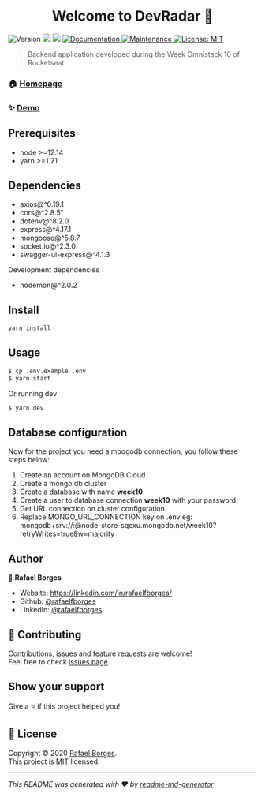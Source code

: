 <h1 align="center">Welcome to DevRadar 👋</h1>
<p>
  <img alt="Version" src="https://img.shields.io/badge/version-1.0.0-blue.svg?cacheSeconds=2592000" />
  <img src="https://img.shields.io/badge/node-%3E%3D12.14-blue.svg" />
  <img src="https://img.shields.io/badge/yarn-%3E%3D1.21-blue.svg" />
  <a href="https://github.com/rafaelfborges/devradar-backend#readme" target="_blank">
    <img alt="Documentation" src="https://img.shields.io/badge/documentation-yes-brightgreen.svg" />
  </a>
  <a href="https://github.com/rafaelfborges/devradar-backend/graphs/commit-activity" target="_blank">
    <img alt="Maintenance" src="https://img.shields.io/badge/Maintained%3F-yes-green.svg" />
  </a>
  <a href="https://github.com/rafaelfborges/devradar-backend/blob/master/LICENSE" target="_blank">
    <img alt="License: MIT" src="https://img.shields.io/github/license/rafaelfborges/DevRadar" />
  </a>
</p>

> Backend application developed during the Week Omnistack 10 of Rocketseat.

### 🏠 [Homepage](https://github.com/rafaelfborges/devradar-backend#readme)

### ✨ [Demo](http://devradar-osweek-backend.herokuapp.com)

## Prerequisites

- node >=12.14
- yarn >=1.21

## Dependencies
- axios@^0.19.1
- cors@^2.8.5"
- dotenv@^8.2.0
- express@^4.17.1
- mongoose@^5.8.7
- socket.io@^2.3.0
- swagger-ui-express@^4.1.3

Development dependencies
- nodemon@^2.0.2

## Install

```sh
yarn install
```

## Usage

```sh
$ cp .env.example .env
$ yarn start
```
Or running dev
```sh
$ yarn dev
```

## Database configuration

Now for the project you need a moogodb connection, you follow these steps below:

1. Create an account on MongoDB Cloud
2. Create a mongo db cluster
3. Create a database with name **week10**
4. Create a user to database connection **week10** with your password
5. Get URL connection on cluster configuration
6. Replace MONGO_URL_CONNECTION key on .env
eg: mongodb+srv://<username>:<password>@node-store-sqexu.mongodb.net/week10?retryWrites=true&w=majority

## Author

👤 **Rafael Borges**

* Website: https://linkedin.com/in/rafaelfborges/
* Github: [@rafaelfborges](https://github.com/rafaelfborges)
* LinkedIn: [@rafaelfborges](https://linkedin.com/in/rafaelfborges)

## 🤝 Contributing

Contributions, issues and feature requests are welcome!<br />Feel free to check [issues page](https://github.com/rafaelfborges/devradar-backend/issues).

## Show your support

Give a ⭐️ if this project helped you!

## 📝 License

Copyright © 2020 [Rafael Borges](https://github.com/rafaelfborges).<br />
This project is [MIT](https://github.com/rafaelfborges/devradar-backend/blob/master/LICENSE) licensed.

***
_This README was generated with ❤️ by [readme-md-generator](https://github.com/kefranabg/readme-md-generator)_
